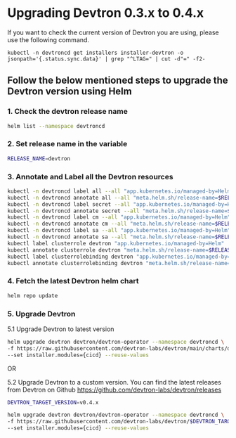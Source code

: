 # Upgrading Devtron 0.3.x to 0.4.x

If you want to check the current version of Devtron you are using, please use the following command.

```
kubectl -n devtroncd get installers installer-devtron -o jsonpath='{.status.sync.data}' | grep "^LTAG=" | cut -d"=" -f2-
```

## Follow the below mentioned steps to upgrade the Devtron version using Helm

### 1. Check the devtron release name
```bash
helm list --namespace devtroncd
```

### 2. Set release name in the variable
```bash
RELEASE_NAME=devtron
```

### 3. Annotate and Label all the Devtron resources

```bash
kubectl -n devtroncd label all --all "app.kubernetes.io/managed-by=Helm"
kubectl -n devtroncd annotate all --all "meta.helm.sh/release-name=$RELEASE_NAME" "meta.helm.sh/release-namespace=devtroncd"
kubectl -n devtroncd label secret --all "app.kubernetes.io/managed-by=Helm"
kubectl -n devtroncd annotate secret --all "meta.helm.sh/release-name=$RELEASE_NAME" "meta.helm.sh/release-namespace=devtroncd"
kubectl -n devtroncd label cm --all "app.kubernetes.io/managed-by=Helm"
kubectl -n devtroncd annotate cm --all "meta.helm.sh/release-name=$RELEASE_NAME" "meta.helm.sh/release-namespace=devtroncd"
kubectl -n devtroncd label sa --all "app.kubernetes.io/managed-by=Helm"
kubectl -n devtroncd annotate sa --all "meta.helm.sh/release-name=$RELEASE_NAME" "meta.helm.sh/release-namespace=devtroncd"
kubectl label clusterrole devtron "app.kubernetes.io/managed-by=Helm"
kubectl annotate clusterrole devtron "meta.helm.sh/release-name=$RELEASE_NAME" "meta.helm.sh/release-namespace=devtroncd"
kubectl label clusterrolebinding devtron "app.kubernetes.io/managed-by=Helm"
kubectl annotate clusterrolebinding devtron "meta.helm.sh/release-name=$RELEASE_NAME" "meta.helm.sh/release-namespace=devtroncd"
```

### 4. Fetch the latest Devtron helm chart

```bash
helm repo update
```

### 5. Upgrade Devtron 

5.1 Upgrade Devtron to latest version

```bash
helm upgrade devtron devtron/devtron-operator --namespace devtroncd \
-f https://raw.githubusercontent.com/devtron-labs/devtron/main/charts/devtron/devtron-bom.yaml \
--set installer.modules={cicd} --reuse-values
```
OR

5.2 Upgrade Devtron to a custom version. You can find the latest releases from Devtron on Github https://github.com/devtron-labs/devtron/releases

```bash
DEVTRON_TARGET_VERSION=v0.4.x

helm upgrade devtron devtron/devtron-operator --namespace devtroncd \
-f https://raw.githubusercontent.com/devtron-labs/devtron/$DEVTRON_TARGET_VERSION/charts/devtron/devtron-bom.yaml \
--set installer.modules={cicd} --reuse-values
```
